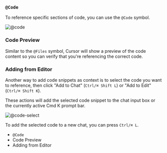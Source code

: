 ### `@Code`

To reference specific sections of code, you can use the `@Code` symbol.

![@code](https://mintlify.s3-us-west-1.amazonaws.com/cursor/images/context/@code.png)

### Code Preview

Similar to the `@Files` symbol, Cursor will show a preview of the code content so you can verify that you're referencing the correct code.

### Adding from Editor

Another way to add code snippets as context is to select the code you want to reference, then click "Add to Chat" (`Ctrl/⌘ Shift L`) or "Add to Edit" (`Ctrl/⌘ Shift K`).

These actions will add the selected code snippet to the chat input box or the currently active Cmd K prompt bar.

![@code-select](https://mintlify.s3-us-west-1.amazonaws.com/cursor/images/context/@code-select.png)

To add the selected code to a new chat, you can press `Ctrl/⌘ L`.

- `@Code`
- Code Preview
- Adding from Editor
